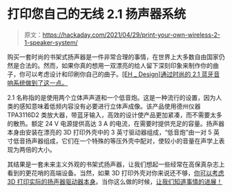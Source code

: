 # 打印您自己的无线 2.1 扬声器系统

> 原文：<https://hackaday.com/2021/04/29/print-your-own-wireless-2-1-speaker-system/>

购买一套时尚的书架式扬声器是一件非常合理的事情，在世界上大多数自由国家仍然是合法的。然而，如果你真的想用一双漂亮的给人留下深刻印象来制作你的曲子，你可以考虑设计和印刷你自己的曲子。[[EH _ Design]通过时尚的 2.1 蓝牙音响系统做到了这一点。](https://www.instructables.com/21-Bluetooth-Sound-System-Fully-Printable/)

2.1 名称指的是使用两个立体声声道和一个低音炮。这是一种流行的设置，因为人类的感知意味着低频内容没有必要进行立体声成像。该产品使用德州仪器 TPA3116D2 类放大器，带蓝牙输入，高效的设计使产品更加紧凑，而不需要太多的散热。额定 24 V 电源提供高达 3 A 的电流，在需要时提供充足的容量。扬声器本身由安装在漂亮的 3D 打印外壳中的 3 英寸驱动器组成，“低音炮”由一对 5 英寸低音扬声器组成，它们在一个特殊的等压外壳中配对，使较小的音量在声学上表现为两倍的大小。

其结果是一套未来主义外观的书架式扬声器，让我们想起一些经常在高保真杂志上看到的更花哨的高端设备。当然，如果 3D 打印外壳对你来说还不够，[你可以考虑 3D 打印实际的扬声器驱动器本身](https://hackaday.com/2021/03/25/speaker-is-fully-3d-printed/)。当你这么做的时候，[让我们知道事情的进展！](http://hackaday.com/submit-a-tip)